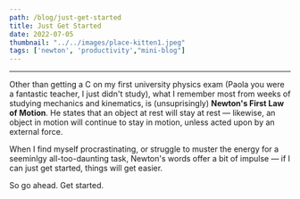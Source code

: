 ```yaml
---
path: /blog/just-get-started
title: Just Get Started 
date: 2022-07-05
thumbnail: "../../images/place-kitten1.jpeg"
tags: ['newton', 'productivity',"mini-blog"]
---
```

---
  
Other than getting a C on my first university physics exam (Paola you were a fantastic teacher, I just didn't study), what I remember most from weeks of studying mechanics and kinematics, is (unsuprisingly) **Newton's First Law of Motion**. He states that an object at rest will stay at rest &mdash; likewise, an object in motion will continue to stay in motion, unless acted upon by an external force.

When I find myself procrastinating, or struggle to muster the energy for a seeminlgy all-too-daunting task, Newton's words offer a bit of impulse &mdash; if I can just get started, things will get easier.  


So go ahead. Get started.
